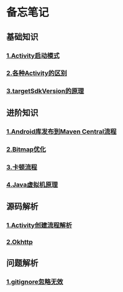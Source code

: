 # 备忘笔记

## 基础知识

### [1.Activity启动模式](https://github.com/cwsky0221/AndroidAdvancedNotes/blob/main/%E5%9F%BA%E7%A1%80%E7%9F%A5%E8%AF%86/%E5%90%AF%E5%8A%A8%E6%A8%A1%E5%BC%8F.md)
### [2.各种Activity的区别](https://github.com/cwsky0221/AndroidAdvancedNotes/blob/main/%E5%9F%BA%E7%A1%80%E7%9F%A5%E8%AF%86/%E5%90%84%E7%A7%8DActivity%E7%9A%84%E5%8C%BA%E5%88%AB.md)
### [3.targetSdkVersion的原理](https://github.com/cwsky0221/AndroidAdvancedNotes/blob/main/%E5%9F%BA%E7%A1%80%E7%9F%A5%E8%AF%86/targetSdkVersion%E5%8E%9F%E7%90%86.md)

## 进阶知识

### [1.Android库发布到Maven Central流程](https://github.com/cwsky0221/AndroidAdvancedNotes/blob/main/%E8%BF%9B%E9%98%B6%E7%9F%A5%E8%AF%86/Maven%E4%B8%8A%E4%BC%A0%E6%B5%81%E7%A8%8B.md)

### [2.Bitmap优化](https://github.com/cwsky0221/AndroidAdvancedNotes/blob/main/%E8%BF%9B%E9%98%B6%E7%9F%A5%E8%AF%86/Bitmap%E4%BC%98%E5%8C%96.md)

### [3.卡顿流程](https://github.com/cwsky0221/AndroidAdvancedNotes/blob/main/%E8%BF%9B%E9%98%B6%E7%9F%A5%E8%AF%86/%E5%8D%A1%E9%A1%BF%E5%88%86%E6%9E%90.md)

### [4.Java虚拟机原理](https://github.com/cwsky0221/AndroidAdvancedNotes/blob/main/%E8%BF%9B%E9%98%B6%E7%9F%A5%E8%AF%86/Java%E8%99%9A%E6%8B%9F%E6%9C%BA%E7%90%86%E8%A7%A3.md)

## 源码解析

### [1.Activity创建流程解析](https://github.com/cwsky0221/AndroidAdvancedNotes/blob/main/%E6%BA%90%E7%A0%81%E5%88%86%E6%9E%90/Activity%E5%88%9B%E5%BB%BA%E6%B5%81%E7%A8%8B%E5%88%86%E6%9E%90.md)

### [2.Okhttp](https://github.com/cwsky0221/AndroidAdvancedNotes/blob/main/%E6%BA%90%E7%A0%81%E5%88%86%E6%9E%90/Okhttp.md)


## 问题解析
### [1.gitignore忽略无效](https://github.com/cwsky0221/AndroidAdvancedNotes/blob/main/%E9%97%AE%E9%A2%98%E8%A7%A3%E6%9E%90/git%E5%BF%BD%E7%95%A5%E6%97%A0%E6%95%88.md)
